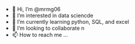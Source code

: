 - 👋 Hi, I’m @mrmg06
- 👀 I’m interested in data sciencde
- 🌱 I’m currently learning python, SQL, and excel
- 💞️ I’m looking to collaborate n
- 📫 How to reach me ...

<!---
mrmg06/mrmg06 is a ✨ special ✨ repository because its `README.md` (this file) appears on your GitHub profile.
You can click the Preview link to take a look at your changes.
--->
